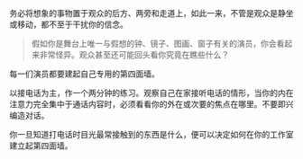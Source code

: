 务必将想象的事物置于观众的后方、两旁和走道上，如此一来，不管是观众是静坐或移动，都不至于干扰你的信念。

>假如你是舞台上唯一与假想的钟、镜子、图画、窗子有关的演员，你会看起来非常怪异。观众甚至还可能回头看你究竟在瞧些什么？

每一们演员都要建起自己专用的第四面墙。

以接电话为主，作一个两分钟的练习。观察自己在家接听电话的情形，当你的内在注意力完全集中于通话内容时，必须看看你的外在或次要的焦点在哪里。不要即兴编造对话。

你一旦知道打电话时目光最常接触到的东西是什么，便可以决定如何在你的工作室建立起第四面墙。

